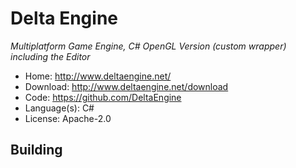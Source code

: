 # Delta Engine

_Multiplatform Game Engine, C# OpenGL Version (custom wrapper) including the Editor_

- Home: http://www.deltaengine.net/
- Download: http://www.deltaengine.net/download
- Code: https://github.com/DeltaEngine
- Language(s): C#
- License: Apache-2.0

## Building
